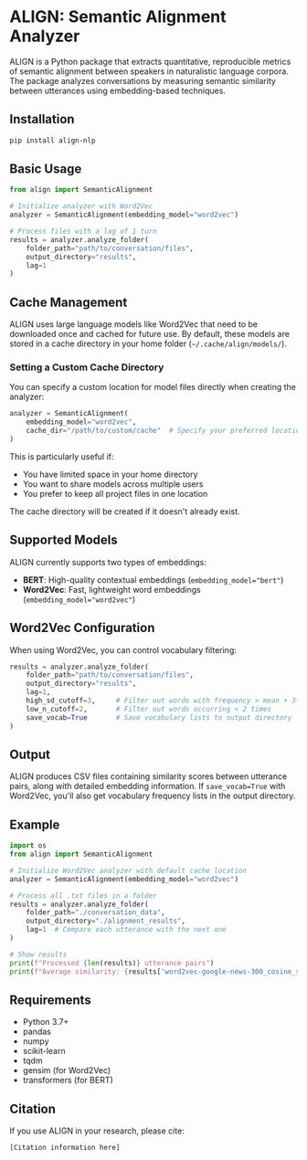 # ALIGN: Semantic Alignment Analyzer

ALIGN is a Python package that extracts quantitative, reproducible metrics of semantic alignment between speakers in naturalistic language corpora. The package analyzes conversations by measuring semantic similarity between utterances using embedding-based techniques.

## Installation

```bash
pip install align-nlp
```

## Basic Usage

```python
from align import SemanticAlignment

# Initialize analyzer with Word2Vec
analyzer = SemanticAlignment(embedding_model="word2vec")

# Process files with a lag of 1 turn
results = analyzer.analyze_folder(
    folder_path="path/to/conversation/files",
    output_directory="results",
    lag=1
)
```

## Cache Management

ALIGN uses large language models like Word2Vec that need to be downloaded once and cached for future use. By default, these models are stored in a cache directory in your home folder (`~/.cache/align/models/`).

### Setting a Custom Cache Directory

You can specify a custom location for model files directly when creating the analyzer:

```python
analyzer = SemanticAlignment(
    embedding_model="word2vec",
    cache_dir="/path/to/custom/cache"  # Specify your preferred location
)
```

This is particularly useful if:
- You have limited space in your home directory
- You want to share models across multiple users
- You prefer to keep all project files in one location

The cache directory will be created if it doesn't already exist.

## Supported Models

ALIGN currently supports two types of embeddings:

- **BERT**: High-quality contextual embeddings (`embedding_model="bert"`)
- **Word2Vec**: Fast, lightweight word embeddings (`embedding_model="word2vec"`)

## Word2Vec Configuration

When using Word2Vec, you can control vocabulary filtering:

```python
results = analyzer.analyze_folder(
    folder_path="path/to/conversation/files",
    output_directory="results",
    lag=1,
    high_sd_cutoff=3,     # Filter out words with frequency > mean + 3*std
    low_n_cutoff=2,       # Filter out words occurring < 2 times
    save_vocab=True       # Save vocabulary lists to output directory
)
```

## Output

ALIGN produces CSV files containing similarity scores between utterance pairs, along with detailed embedding information. If `save_vocab=True` with Word2Vec, you'll also get vocabulary frequency lists in the output directory.

## Example

```python
import os
from align import SemanticAlignment

# Initialize Word2Vec analyzer with default cache location
analyzer = SemanticAlignment(embedding_model="word2vec")

# Process all .txt files in a folder
results = analyzer.analyze_folder(
    folder_path="./conversation_data",
    output_directory="./alignment_results",
    lag=1  # Compare each utterance with the next one
)

# Show results
print(f"Processed {len(results)} utterance pairs")
print(f"Average similarity: {results['word2vec-google-news-300_cosine_similarity'].mean()}")
```

## Requirements

- Python 3.7+
- pandas
- numpy
- scikit-learn
- tqdm
- gensim (for Word2Vec)
- transformers (for BERT)

## Citation

If you use ALIGN in your research, please cite:
```
[Citation information here]
```